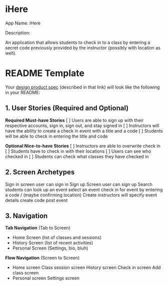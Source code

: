 # iHere
App Name: iHere 

Description:

An application that allows students to check in to a class by entering a secret code previously provided by the instructor (possibly with location as well).


# README Template

Your [design product spec](https://hackmd.io/s/H1wGpVUh7) (described in that link) will look like the following in your README:

## 1. User Stories (Required and Optional)

**Required Must-have Stories**
[ ] Users are able to sign up with their respective accounts, sign in, sign out, and stay signed in
[ ] Instructors will have the ability to create a check in event with a title and a code
[ ] Students will be able to check in entering the title and code

**Optional Nice-to-have Stories**
[ ] Instructors are able to overwrite check in
[ ] Students have to check in with their locations
[ ] Users can see who checked in
[ ] Students can check what classes they have checked in 

## 2. Screen Archetypes

Sign in screen
  user can sign in
Sign up Screen
  user can sign up 
Search 
  students can look up an event
select an event
  check in for event by entering a code / (maybe confirming location)
Create
  instructors will specify event details
create code
  post event


## 3. Navigation

**Tab Navigation** (Tab to Screen)

* Home Screen (list of classes and sessions)
* History Screen (list of recent activities)
* Personal Screen (Settings, bio, bluh)

**Flow Navigation** (Screen to Screen)

* Home screen
   Class session screen
   History screen
	 Check in screen
   Add class screen
* Personal screen
   Settings screen
   




